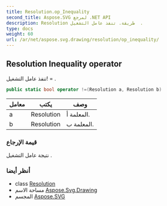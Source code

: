 ```yaml
---
title: Resolution.op_Inequality
second_title: Aspose.SVG لمرجع .NET API
description: Resolution طريقة. تنفذ عامل التشغيل  .
type: docs
weight: 60
url: /ar/net/aspose.svg.drawing/resolution/op_inequality/
---
```

## Resolution Inequality operator

تنفذ عامل التشغيل! = .

```csharp
public static bool operator !=(Resolution a, Resolution b)
```

| معامل | يكتب | وصف |
| --- | --- | --- |
| a | Resolution | المعلمة أ. |
| b | Resolution | المعلمة ب. |

### قيمة الإرجاع

نتيجة عامل التشغيل .

### أنظر أيضا

* class [Resolution](../)
* مساحة الاسم [Aspose.Svg.Drawing](../../resolution/)
* المجسم [Aspose.SVG](../../../)


